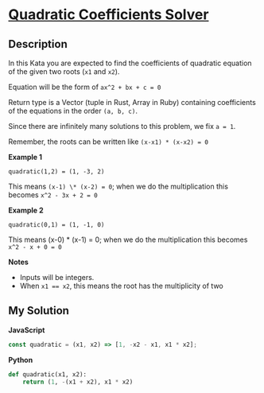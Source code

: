 # [Quadratic Coefficients Solver](https://www.codewars.com/kata/5d59576768ba810001f1f8d6)

## Description

In this Kata you are expected to find the coefficients of quadratic equation of the given two roots (`x1` and `x2`).

Equation will be the form of `ax^2 + bx + c = 0`

Return type is a Vector (tuple in Rust, Array in Ruby) containing coefficients of the equations in the order `(a, b, c)`.

Since there are infinitely many solutions to this problem, we fix `a = 1`.

Remember, the roots can be written like `(x-x1) * (x-x2) = 0`

**Example 1**

```
quadratic(1,2) = (1, -3, 2)
```

This means `(x-1) \* (x-2) = 0`; when we do the multiplication this becomes `x^2 - 3x + 2 = 0`

**Example 2**

```
quadratic(0,1) = (1, -1, 0)
```

This means (x-0) \* (x-1) = 0; when we do the multiplication this becomes `x^2 - x + 0 = 0`

**Notes**

- Inputs will be integers.
- When `x1 == x2`, this means the root has the multiplicity of two

## My Solution

**JavaScript**

```js
const quadratic = (x1, x2) => [1, -x2 - x1, x1 * x2];
```

**Python**

```py
def quadratic(x1, x2):
    return (1, -(x1 + x2), x1 * x2)
```
